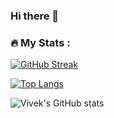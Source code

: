 ### Hi there 👋

<!--
**adityagithubraj/adityagithubraj** is a ✨ _special_ ✨ repository because its `README.md` (this file) appears on your GitHub profile.

Here are some ideas to get you started:

- 🔭 I’m currently working on ...
- 🌱 I’m currently learning ...
- 👯 I’m looking to collaborate on ...
- 🤔 I’m looking for help with ...
- 💬 Ask me about ...
- 📫 How to reach me: ...
- 😄 Pronouns: ...
- ⚡ Fun fact: ...
-->

### :fire: My Stats :

[![GitHub Streak](http://github-readme-streak-stats.herokuapp.com?user=adityagithubraj&theme=dark&background=000000)](https://git.io/streak-stats)

[![Top Langs](https://github-readme-stats.vercel.app/api/top-langs/?username=adityagithubraj&layout=compact&theme=vision-friendly-dark)](https://github.com/imvsoni24/github-readme-stats)

![Vivek's GitHub stats](https://github-readme-stats.vercel.app/api?username=adityagithubraj&show_icons=true&theme=radical)
